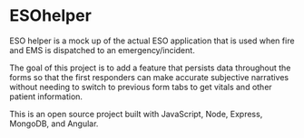 # ESOhelper

ESO helper is a mock up of the actual ESO application that is used when fire and EMS is dispatched to an emergency/incident.

The goal of this project is to add a feature that persists data throughout the forms so that the first responders can make accurate subjective narratives without needing to switch to previous form tabs to get vitals and other patient information.

This is an open source project built with JavaScript, Node, Express, MongoDB, and Angular.
